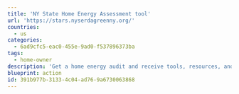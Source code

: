 ```yaml
---
title: 'NY State Home Energy Assessment tool'
url: 'https://stars.nyserdagreenny.org/'
countries:
  - us
categories:
  - 6ad9cfc5-eac0-455e-9ad0-f537896373ba
tags:
  - home-owner
description: 'Get a home energy audit and receive tools, resources, and aid to upgrade your home to be more energy efficient.'
blueprint: action
id: 391b977b-3133-4c04-ad76-9a6730063868
---
```

